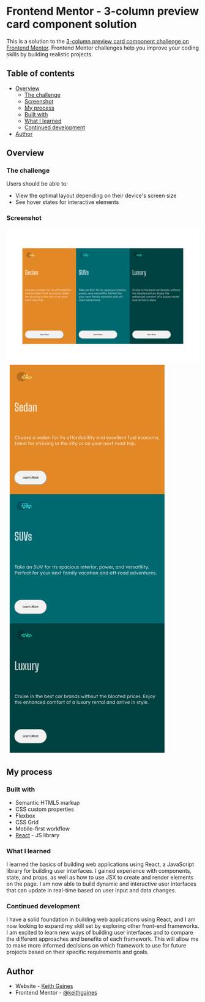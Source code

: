 # Frontend Mentor - 3-column preview card component solution

This is a solution to the [3-column preview card component challenge on Frontend Mentor](https://www.frontendmentor.io/challenges/3column-preview-card-component-pH92eAR2-). Frontend Mentor challenges help you improve your coding skills by building realistic projects. 

## Table of contents

- [Overview](#overview)
  - [The challenge](#the-challenge)
  - [Screenshot](#screenshot)
  - [My process](#my-process)
  - [Built with](#built-with)
  - [What I learned](#what-i-learned)
  - [Continued development](#continued-development)
- [Author](#author)

## Overview

### The challenge

Users should be able to:

- View the optimal layout depending on their device's screen size
- See hover states for interactive elements

### Screenshot

![](./screenshot.png)
![](./mobilescreenshot.png)

## My process

### Built with

- Semantic HTML5 markup
- CSS custom properties
- Flexbox
- CSS Grid
- Mobile-first workflow
- [React](https://reactjs.org/) - JS library


### What I learned

I learned the basics of building web applications using React, a JavaScript library for building user interfaces. I gained experience with components, state, and props, as well as how to use JSX to create and render elements on the page. I am now able to build dynamic and interactive user interfaces that can update in real-time based on user input and data changes.


### Continued development

I have a solid foundation in building web applications using React, and I am now looking to expand my skill set by exploring other front-end frameworks. I am excited to learn new ways of building user interfaces and to compare the different approaches and benefits of each framework. This will allow me to make more informed decisions on which framework to use for future projects based on their specific requirements and goals.

## Author

- Website - [Keith Gaines](https://keithgaines.github.io)
- Frontend Mentor - [@keithgaines](https://www.frontendmentor.io/profile/keithgaines)
